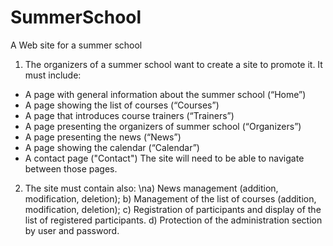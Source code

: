 # SummerSchool
A Web site for a summer school

1) The organizers of a summer school want to create a site to promote it. It must include:
- A page with general information about the summer school (“Home”)
- A page showing the list of courses (“Courses”)
- A page that introduces course trainers (“Trainers”)
- A page presenting the organizers of summer school (“Organizers”)
- A page presenting the news (“News”)
- A page showing the calendar (“Calendar”)
- A contact page ("Contact")
The site will need to be able to navigate between those pages.

2) The site must contain also:
\na) News management (addition, modification, deletion);
b) Management of the list of courses (addition, modification, deletion);
c) Registration of participants and display of the list of registered participants.
d) Protection of the administration section by user and password.
